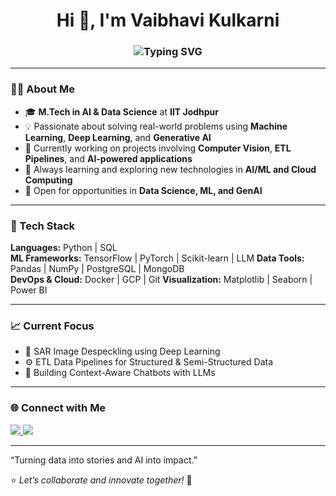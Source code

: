 <h1 align="center">Hi 👋, I'm Vaibhavi Kulkarni</h1>

<h3 align="center">
  <img src="https://readme-typing-svg.herokuapp.com?font=Fira+Code:wght@900&size=26&pause=1000&color=000080&center=true&vCenter=true&width=1000&height=60&lines=Data+Scientist;Open+to+Opportunities+in+Data+Science,+AI,+ML,+and+GenAI!" alt="Typing SVG" />
</h3>

---

### 👩‍💻 About Me  
- 🎓 **M.Tech in AI & Data Science** at **IIT Jodhpur**  
- 💡 Passionate about solving real-world problems using **Machine Learning**, **Deep Learning**, and **Generative AI**  
- 🚀 Currently working on projects involving **Computer Vision**, **ETL Pipelines**, and **AI-powered applications**  
- 🌱 Always learning and exploring new technologies in **AI/ML and Cloud Computing**  
- 🤝 Open for opportunities in **Data Science, ML, and GenAI**

---

### 🔧 Tech Stack  
**Languages:** Python | SQL  
**ML Frameworks:** TensorFlow | PyTorch | Scikit-learn | LLM 
**Data Tools:** Pandas | NumPy | PostgreSQL | MongoDB  
**DevOps & Cloud:** Docker | GCP | Git 
**Visualization:** Matplotlib | Seaborn | Power BI  

---

### 📈 Current Focus  
- 🧠 SAR Image Despeckling using Deep Learning  
- ⚙️ ETL Data Pipelines for Structured & Semi-Structured Data  
- 💬 Building Context-Aware Chatbots with LLMs  

---

### 🌐 Connect with Me  
<a href="https://www.linkedin.com/in/vaibhavi-kulkarni" target="_blank">
  <img src="https://img.shields.io/badge/LinkedIn-%230077B5.svg?style=for-the-badge&logo=linkedin&logoColor=white"/>
</a>
<a href="mailto:kulkarnivaibhavi3011@gmail.com" target="_blank">
  <img src="https://img.shields.io/badge/Gmail-D14836?style=for-the-badge&logo=gmail&logoColor=white"/>
</a>

---

“Turning data into stories and AI into impact.”  

⭐️ _Let’s collaborate and innovate together!_ 🚀
